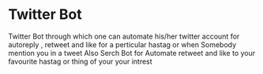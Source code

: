 # Twitter Bot
Twitter Bot through which one can automate his/her twitter account for autoreply , retweet and like for a perticular hastag or when Somebody mention you in a tweet
Also Serch Bot for Automate retweet and like to your favourite hastag or thing of your your intrest
